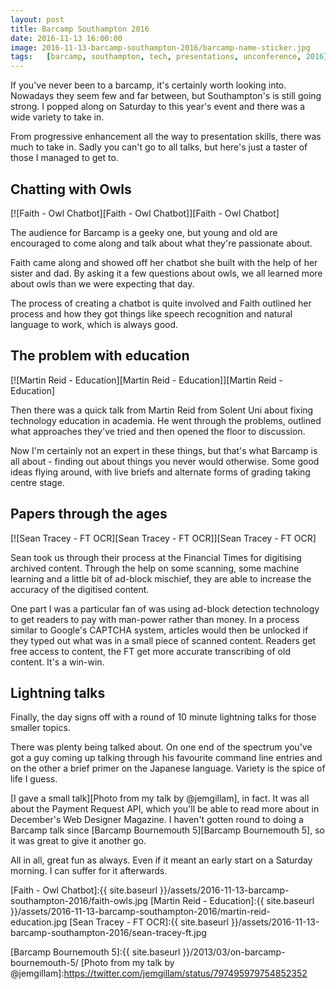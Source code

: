 ```yaml
---
layout: post
title: Barcamp Southampton 2016
date: 2016-11-13 16:00:00
image: 2016-11-13-barcamp-southampton-2016/barcamp-name-sticker.jpg
tags:	[barcamp, southampton, tech, presentations, unconference, 2016]
---
```


If you've never been to a barcamp, it's certainly worth looking into. Nowadays they seem few and far between, but Southampton's is still going strong. I popped along on Saturday to this year's event and there was a wide variety to take in.

From progressive enhancement all the way to presentation skills, there was much to take in. Sadly you can't go to all talks, but here's just a taster of those I managed to get to.

## Chatting with Owls

[![Faith - Owl Chatbot][Faith - Owl Chatbot]][Faith - Owl Chatbot]

The audience for Barcamp is a geeky one, but young and old are encouraged to come along and talk about what they're passionate about.

Faith came along and showed off her chatbot she built with the help of her sister and dad. By asking it a few questions about owls, we all learned more about owls than we were expecting that day. 

The process of creating a chatbot is quite involved and Faith outlined her process and how they got things like speech recognition and natural language to work, which is always good.

## The problem with education

[![Martin Reid - Education][Martin Reid - Education]][Martin Reid - Education]

Then there was a quick talk from Martin Reid from Solent Uni about fixing technology education in academia. He went through the problems, outlined what approaches they've tried and then opened the floor to discussion.

Now I'm certainly not an expert in these things, but that's what Barcamp is all about - finding out about things you never would otherwise. Some good ideas flying around, with live briefs and alternate forms of grading taking centre stage.

## Papers through the ages

[![Sean Tracey - FT OCR][Sean Tracey - FT OCR]][Sean Tracey - FT OCR]

Sean took us through their process at the Financial Times for digitising archived content. Through the help on some scanning, some machine learning and a little bit of ad-block mischief, they are able to increase the accuracy of the digitised content.

One part I was a particular fan of was using ad-block detection technology to get readers to pay with man-power rather than money. In a process similar to Google's CAPTCHA system, articles would then be unlocked if they typed out what was in a small piece of scanned content. Readers get free access to content, the FT get more accurate transcribing of old content. It's a win-win.

## Lightning talks

Finally, the day signs off with a round of 10 minute lightning talks for those smaller topics.

There was plenty being talked about. On one end of the spectrum you've got a guy coming up talking through his favourite command line entries and on the other a brief primer on the Japanese language. Variety is the spice of life I guess.

[I gave a small talk][Photo from my talk by @jemgillam], in fact. It was all about the Payment Request API, which you'll be able to read more about in December's Web Designer Magazine. I haven't gotten round to doing a Barcamp talk since [Barcamp Bournemouth 5][Barcamp Bournemouth 5], so it was great to give it another go.

All in all, great fun as always. Even if it meant an early start on a Saturday morning. I can suffer for it afterwards.

[Faith - Owl Chatbot]:{{ site.baseurl }}/assets/2016-11-13-barcamp-southampton-2016/faith-owls.jpg
[Martin Reid - Education]:{{ site.baseurl }}/assets/2016-11-13-barcamp-southampton-2016/martin-reid-education.jpg
[Sean Tracey - FT OCR]:{{ site.baseurl }}/assets/2016-11-13-barcamp-southampton-2016/sean-tracey-ft.jpg

[Barcamp Bournemouth 5]:{{ site.baseurl }}/2013/03/on-barcamp-bournemouth-5/
[Photo from my talk by @jemgillam]:https://twitter.com/jemgillam/status/797495979754852352